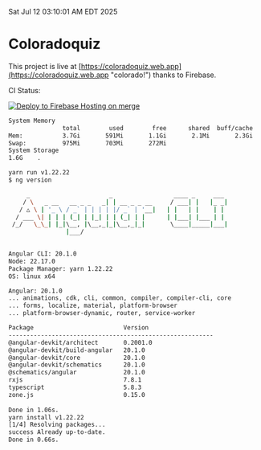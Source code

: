 Sat Jul 12 03:10:01 AM EDT 2025

# Coloradoquiz


This project is live at [https://coloradoquiz.web.app](https://coloradoquiz.web.app "colorado!") thanks to Firebase.

CI Status: 

[![Deploy to Firebase Hosting on merge](https://github.com/teamkushal/coloradoquiz/actions/workflows/firebase-hosting-merge.yml/badge.svg)](https://github.com/teamkushal/coloradoquiz/actions/workflows/firebase-hosting-merge.yml)

```bash
System Memory
               total        used        free      shared  buff/cache   available
Mem:           3.7Gi       591Mi       1.1Gi       2.1Mi       2.3Gi       3.1Gi
Swap:          975Mi       703Mi       272Mi
System Storage
1.6G	.
```
```bash
yarn run v1.22.22
$ ng version

     _                      _                 ____ _     ___
    / \   _ __   __ _ _   _| | __ _ _ __     / ___| |   |_ _|
   / △ \ | '_ \ / _` | | | | |/ _` | '__|   | |   | |    | |
  / ___ \| | | | (_| | |_| | | (_| | |      | |___| |___ | |
 /_/   \_\_| |_|\__, |\__,_|_|\__,_|_|       \____|_____|___|
                |___/
    

Angular CLI: 20.1.0
Node: 22.17.0
Package Manager: yarn 1.22.22
OS: linux x64

Angular: 20.1.0
... animations, cdk, cli, common, compiler, compiler-cli, core
... forms, localize, material, platform-browser
... platform-browser-dynamic, router, service-worker

Package                         Version
---------------------------------------------------------
@angular-devkit/architect       0.2001.0
@angular-devkit/build-angular   20.1.0
@angular-devkit/core            20.1.0
@angular-devkit/schematics      20.1.0
@schematics/angular             20.1.0
rxjs                            7.8.1
typescript                      5.8.3
zone.js                         0.15.0
    
Done in 1.06s.
yarn install v1.22.22
[1/4] Resolving packages...
success Already up-to-date.
Done in 0.66s.
```
